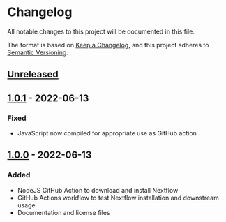 # Changelog

All notable changes to this project will be documented in this file.

The format is based on [Keep a Changelog](https://keepachangelog.com/en/1.0.0/),
and this project adheres to [Semantic Versioning](https://semver.org/spec/v2.0.0.html).

## [Unreleased]

## [1.0.1] - 2022-06-13

### Fixed

- JavaScript now compiled for appropriate use as GitHub action

## [1.0.0] - 2022-06-13

### Added

- NodeJS GitHub Action to download and install Nextflow
- GitHub Actions workflow to test Nextflow installation and downstream usage
- Documentation and license files

[unreleased]: https://github.com/MillironX/setup-nextflow/compare/v1.0.1...HEAD
[1.0.1]: https://github.com/MillironX/setup-nextflow/compare/v1.0.0...v1.0.1
[1.0.0]: https://github.com/MillironX/setup-nextflow/releases/tag/v1.0.0
